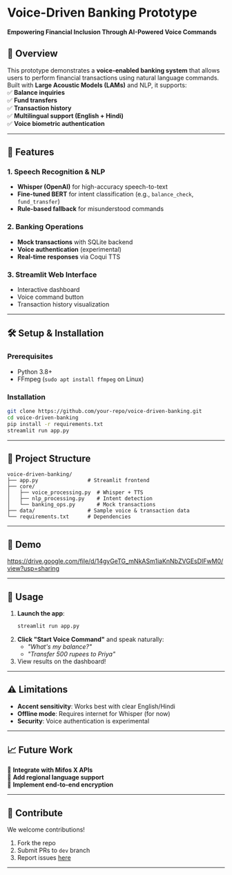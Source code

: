 # **Voice-Driven Banking Prototype**  
**Empowering Financial Inclusion Through AI-Powered Voice Commands**  

## **📌 Overview**  
This prototype demonstrates a **voice-enabled banking system** that allows users to perform financial transactions using natural language commands. Built with **Large Acoustic Models (LAMs)** and NLP, it supports:  
✅ **Balance inquiries**  
✅ **Fund transfers**  
✅ **Transaction history**  
✅ **Multilingual support (English + Hindi)**  
✅ **Voice biometric authentication**  

---

## **🚀 Features**  
### **1. Speech Recognition & NLP**  
- **Whisper (OpenAI)** for high-accuracy speech-to-text  
- **Fine-tuned BERT** for intent classification (e.g., `balance_check`, `fund_transfer`)  
- **Rule-based fallback** for misunderstood commands  

### **2. Banking Operations**  
- **Mock transactions** with SQLite backend  
- **Voice authentication** (experimental)  
- **Real-time responses** via Coqui TTS  

### **3. Streamlit Web Interface**  
- Interactive dashboard  
- Voice command button  
- Transaction history visualization  

---

## **🛠️ Setup & Installation**  
### **Prerequisites**  
- Python 3.8+  
- FFmpeg (`sudo apt install ffmpeg` on Linux)  

### **Installation**  
```bash
git clone https://github.com/your-repo/voice-driven-banking.git
cd voice-driven-banking
pip install -r requirements.txt
streamlit run app.py
```

---

## **📂 Project Structure**  
```
voice-driven-banking/
├── app.py                # Streamlit frontend
├── core/
│   ├── voice_processing.py  # Whisper + TTS
│   ├── nlp_processing.py    # Intent detection
│   └── banking_ops.py       # Mock transactions
├── data/                 # Sample voice & transaction data
└── requirements.txt      # Dependencies
```

---

## **🎥 Demo**  
https://drive.google.com/file/d/14gyGeTG_mNkASm1iaKnNbZVGEsDIFwM0/view?usp=sharing

---

## **📜 Usage**  
1. **Launch the app**:  
   ```bash
   streamlit run app.py
   ```
2. **Click "Start Voice Command"** and speak naturally:  
   - *"What's my balance?"*  
   - *"Transfer 500 rupees to Priya"*  
3. View results on the dashboard!  

---

## **⚠️ Limitations**  
- **Accent sensitivity**: Works best with clear English/Hindi  
- **Offline mode**: Requires internet for Whisper (for now)  
- **Security**: Voice authentication is experimental  

---

## **📈 Future Work**  
🔹 **Integrate with Mifos X APIs**  
🔹 **Add regional language support**  
🔹 **Implement end-to-end encryption**  

---

## **🤝 Contribute**  
We welcome contributions!  
1. Fork the repo  
2. Submit PRs to `dev` branch  
3. Report issues [here](https://github.com/your-repo/issues)  


---
